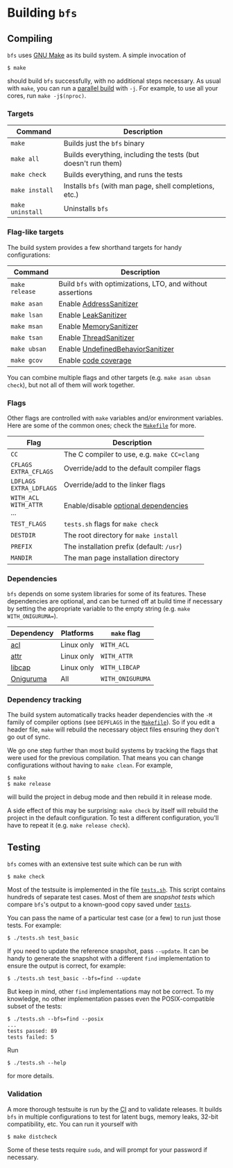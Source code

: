 Building `bfs`
==============

Compiling
---------

`bfs` uses [GNU Make](https://www.gnu.org/software/make/) as its build system.
A simple invocation of

    $ make

should build `bfs` successfully, with no additional steps necessary.
As usual with `make`, you can run a [parallel build](https://www.gnu.org/software/make/manual/html_node/Parallel.html) with `-j`.
For example, to use all your cores, run `make -j$(nproc)`.

### Targets

| Command          | Description                                                   |
|------------------|---------------------------------------------------------------|
| `make`           | Builds just the `bfs` binary                                  |
| `make all`       | Builds everything, including the tests (but doesn't run them) |
| `make check`     | Builds everything, and runs the tests                         |
| `make install`   | Installs `bfs` (with man page, shell completions, etc.)       |
| `make uninstall` | Uninstalls `bfs`                                              |

### Flag-like targets

The build system provides a few shorthand targets for handy configurations:

| Command        | Description                                                 |
|----------------|-------------------------------------------------------------|
| `make release` | Build `bfs` with optimizations, LTO, and without assertions |
| `make asan`    | Enable [AddressSanitizer]                                   |
| `make lsan`    | Enable [LeakSanitizer]                                      |
| `make msan`    | Enable [MemorySanitizer]                                    |
| `make tsan`    | Enable [ThreadSanitizer]                                    |
| `make ubsan`   | Enable [UndefinedBehaviorSanitizer]                         |
| `make gcov`    | Enable [code coverage]                                      |

[AddressSanitizer]: https://github.com/google/sanitizers/wiki/AddressSanitizer
[LeakSanitizer]: https://github.com/google/sanitizers/wiki/AddressSanitizerLeakSanitizer#stand-alone-mode
[MemorySanitizer]: https://github.com/google/sanitizers/wiki/MemorySanitizer
[ThreadSanitizer]: https://github.com/google/sanitizers/wiki/ThreadSanitizerCppManual
[UndefinedBehaviorSanitizer]: https://clang.llvm.org/docs/UndefinedBehaviorSanitizer.html
[code coverage]: https://gcc.gnu.org/onlinedocs/gcc/Gcov.html

You can combine multiple flags and other targets (e.g. `make asan ubsan check`), but not all of them will work together.

### Flags

Other flags are controlled with `make` variables and/or environment variables.
Here are some of the common ones; check the [`Makefile`](/Makefile) for more.

| Flag                             | Description                                 |
|----------------------------------|---------------------------------------------|
| `CC`                             | The C compiler to use, e.g. `make CC=clang` |
| `CFLAGS`<br>`EXTRA_CFLAGS`       | Override/add to the default compiler flags  |
| `LDFLAGS`<br>`EXTRA_LDFLAGS`     | Override/add to the linker flags            |
| `WITH_ACL`<br>`WITH_ATTR`<br>... | Enable/disable [optional dependencies]      |
| `TEST_FLAGS`                     | `tests.sh` flags for `make check`           |
| `DESTDIR`                        | The root directory for `make install`       |
| `PREFIX`                         | The installation prefix (default: `/usr`)   |
| `MANDIR`                         | The man page installation directory         |

[optional dependencies]: #dependencies

### Dependencies

`bfs` depends on some system libraries for some of its features.
These dependencies are optional, and can be turned off at build time if necessary by setting the appropriate variable to the empty string (e.g. `make WITH_ONIGURUMA=`).

| Dependency  | Platforms  | `make` flag      |
|-------------|------------|------------------|
| [acl]       | Linux only | `WITH_ACL`       |
| [attr]      | Linux only | `WITH_ATTR`      |
| [libcap]    | Linux only | `WITH_LIBCAP`    |
| [Oniguruma] | All        | `WITH_ONIGURUMA` |

[acl]: https://savannah.nongnu.org/projects/acl
[attr]: https://savannah.nongnu.org/projects/attr
[libcap]: https://sites.google.com/site/fullycapable/
[Oniguruma]: https://github.com/kkos/oniguruma

### Dependency tracking

The build system automatically tracks header dependencies with the `-M` family of compiler options (see `DEPFLAGS` in the [`Makefile`](/Makefile)).
So if you edit a header file, `make` will rebuild the necessary object files ensuring they don't go out of sync.

We go one step further than most build systems by tracking the flags that were used for the previous compilation.
That means you can change configurations without having to `make clean`.
For example,

    $ make
    $ make release

will build the project in debug mode and then rebuild it in release mode.

A side effect of this may be surprising: `make check` by itself will rebuild the project in the default configuration.
To test a different configuration, you'll have to repeat it (e.g. `make release check`).


Testing
-------

`bfs` comes with an extensive test suite which can be run with

    $ make check

Most of the testsuite is implemented in the file [`tests.sh`](/tests.sh).
This script contains hundreds of separate test cases.
Most of them are *snapshot tests* which compare `bfs`'s output to a known-good copy saved under [`tests`](/tests).

You can pass the name of a particular test case (or a few) to run just those tests.
For example:

    $ ./tests.sh test_basic

If you need to update the reference snapshot, pass `--update`.
It can be handy to generate the snapshot with a different `find` implementation to ensure the output is correct, for example:

    $ ./tests.sh test_basic --bfs=find --update

But keep in mind, other `find` implementations may not be correct.
To my knowledge, no other implementation passes even the POSIX-compatible subset of the tests:

    $ ./tests.sh --bfs=find --posix
    ...
    tests passed: 89
    tests failed: 5

Run

    $ ./tests.sh --help

for more details.

### Validation

A more thorough testsuite is run by the [CI](https://github.com/tavianator/bfs/actions) and to validate releases.
It builds `bfs` in multiple configurations to test for latent bugs, memory leaks, 32-bit compatibility, etc.
You can run it yourself with

    $ make distcheck

Some of these tests require `sudo`, and will prompt for your password if necessary.
